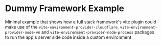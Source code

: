 # Dummy Framework Example

Minimal example that shows how a full stack framework's vite plugin could make use of the `vite-environment-provider-cloudflare`, `vite-environment-provider-node-vm` and `vite-environment-provider-node-process` packages to run the app's server side code inside a custom environment.
